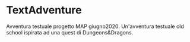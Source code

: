 # TextAdventure
Avventura testuale progetto MAP giugno2020.
Un'avventura testuale old school ispirata ad una quest di Dungeons&Dragons.
